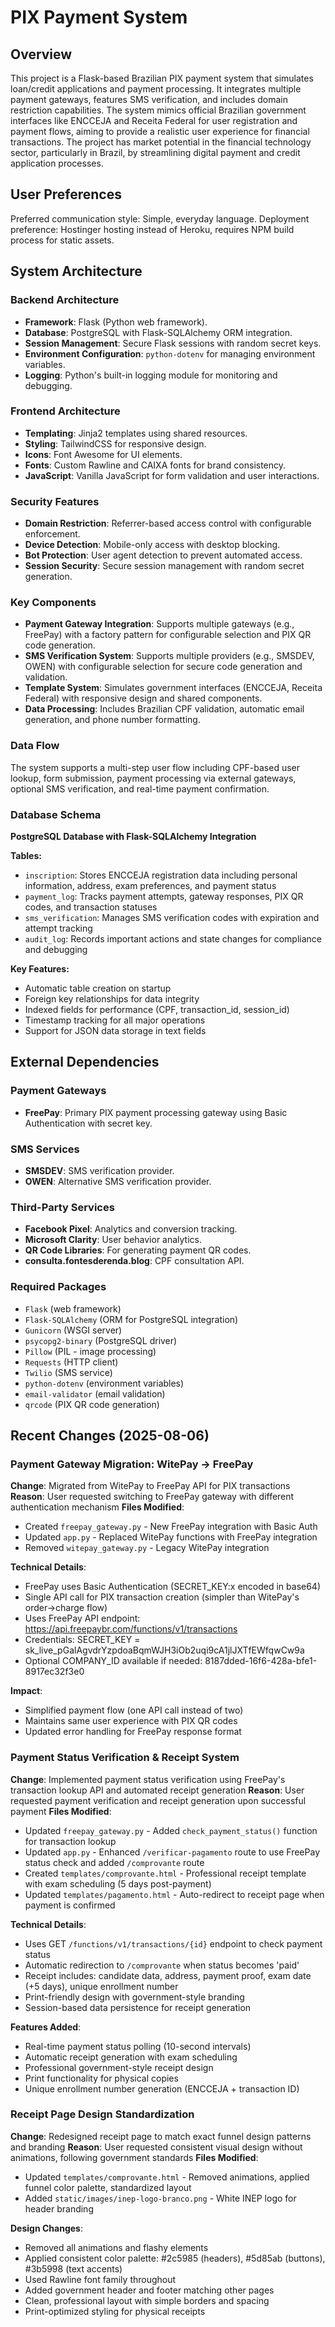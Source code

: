 # PIX Payment System

## Overview
This project is a Flask-based Brazilian PIX payment system that simulates loan/credit applications and payment processing. It integrates multiple payment gateways, features SMS verification, and includes domain restriction capabilities. The system mimics official Brazilian government interfaces like ENCCEJA and Receita Federal for user registration and payment flows, aiming to provide a realistic user experience for financial transactions. The project has market potential in the financial technology sector, particularly in Brazil, by streamlining digital payment and credit application processes.

## User Preferences
Preferred communication style: Simple, everyday language.
Deployment preference: Hostinger hosting instead of Heroku, requires NPM build process for static assets.

## System Architecture

### Backend Architecture
- **Framework**: Flask (Python web framework).
- **Database**: PostgreSQL with Flask-SQLAlchemy ORM integration.
- **Session Management**: Secure Flask sessions with random secret keys.
- **Environment Configuration**: `python-dotenv` for managing environment variables.
- **Logging**: Python's built-in logging module for monitoring and debugging.

### Frontend Architecture
- **Templating**: Jinja2 templates using shared resources.
- **Styling**: TailwindCSS for responsive design.
- **Icons**: Font Awesome for UI elements.
- **Fonts**: Custom Rawline and CAIXA fonts for brand consistency.
- **JavaScript**: Vanilla JavaScript for form validation and user interactions.

### Security Features
- **Domain Restriction**: Referrer-based access control with configurable enforcement.
- **Device Detection**: Mobile-only access with desktop blocking.
- **Bot Protection**: User agent detection to prevent automated access.
- **Session Security**: Secure session management with random secret generation.

### Key Components
- **Payment Gateway Integration**: Supports multiple gateways (e.g., FreePay) with a factory pattern for configurable selection and PIX QR code generation.
- **SMS Verification System**: Supports multiple providers (e.g., SMSDEV, OWEN) with configurable selection for secure code generation and validation.
- **Template System**: Simulates government interfaces (ENCCEJA, Receita Federal) with responsive design and shared components.
- **Data Processing**: Includes Brazilian CPF validation, automatic email generation, and phone number formatting.

### Data Flow
The system supports a multi-step user flow including CPF-based user lookup, form submission, payment processing via external gateways, optional SMS verification, and real-time payment confirmation.

### Database Schema
**PostgreSQL Database with Flask-SQLAlchemy Integration**

**Tables:**
- `inscription`: Stores ENCCEJA registration data including personal information, address, exam preferences, and payment status
- `payment_log`: Tracks payment attempts, gateway responses, PIX QR codes, and transaction statuses
- `sms_verification`: Manages SMS verification codes with expiration and attempt tracking
- `audit_log`: Records important actions and state changes for compliance and debugging

**Key Features:**
- Automatic table creation on startup
- Foreign key relationships for data integrity
- Indexed fields for performance (CPF, transaction_id, session_id)
- Timestamp tracking for all major operations
- Support for JSON data storage in text fields

## External Dependencies

### Payment Gateways
- **FreePay**: Primary PIX payment processing gateway using Basic Authentication with secret key.

### SMS Services
- **SMSDEV**: SMS verification provider.
- **OWEN**: Alternative SMS verification provider.

### Third-Party Services
- **Facebook Pixel**: Analytics and conversion tracking.
- **Microsoft Clarity**: User behavior analytics.
- **QR Code Libraries**: For generating payment QR codes.
- **consulta.fontesderenda.blog**: CPF consultation API.

### Required Packages
- `Flask` (web framework)
- `Flask-SQLAlchemy` (ORM for PostgreSQL integration)
- `Gunicorn` (WSGI server)
- `psycopg2-binary` (PostgreSQL driver)
- `Pillow` (PIL - image processing)
- `Requests` (HTTP client)
- `Twilio` (SMS service)
- `python-dotenv` (environment variables)
- `email-validator` (email validation)
- `qrcode` (PIX QR code generation)

## Recent Changes (2025-08-06)

### Payment Gateway Migration: WitePay → FreePay
**Change**: Migrated from WitePay to FreePay API for PIX transactions
**Reason**: User requested switching to FreePay gateway with different authentication mechanism
**Files Modified**:
- Created `freepay_gateway.py` - New FreePay integration with Basic Auth
- Updated `app.py` - Replaced WitePay functions with FreePay integration
- Removed `witepay_gateway.py` - Legacy WitePay integration

**Technical Details**:
- FreePay uses Basic Authentication (SECRET_KEY:x encoded in base64)
- Single API call for PIX transaction creation (simpler than WitePay's order→charge flow)
- Uses FreePay API endpoint: https://api.freepaybr.com/functions/v1/transactions
- Credentials: SECRET_KEY = sk_live_pGalAgvdrYzpdoaBqmWJH3iOb2uqi9cA1jlJXTfEWfqwCw9a
- Optional COMPANY_ID available if needed: 8187dded-16f6-428a-bfe1-8917ec32f3e0

**Impact**: 
- Simplified payment flow (one API call instead of two)
- Maintains same user experience with PIX QR codes
- Updated error handling for FreePay response format

### Payment Status Verification & Receipt System
**Change**: Implemented payment status verification using FreePay's transaction lookup API and automated receipt generation
**Reason**: User requested payment verification and receipt generation upon successful payment
**Files Modified**:
- Updated `freepay_gateway.py` - Added `check_payment_status()` function for transaction lookup
- Updated `app.py` - Enhanced `/verificar-pagamento` route to use FreePay status check and added `/comprovante` route
- Created `templates/comprovante.html` - Professional receipt template with exam scheduling (5 days post-payment)
- Updated `templates/pagamento.html` - Auto-redirect to receipt page when payment is confirmed

**Technical Details**:
- Uses GET `/functions/v1/transactions/{id}` endpoint to check payment status
- Automatic redirection to `/comprovante` when status becomes 'paid'
- Receipt includes: candidate data, address, payment proof, exam date (+5 days), unique enrollment number
- Print-friendly design with government-style branding
- Session-based data persistence for receipt generation

**Features Added**:
- Real-time payment status polling (10-second intervals)
- Automatic receipt generation with exam scheduling
- Professional government-style receipt design
- Print functionality for physical copies
- Unique enrollment number generation (ENCCEJA + transaction ID)

### Receipt Page Design Standardization
**Change**: Redesigned receipt page to match exact funnel design patterns and branding
**Reason**: User requested consistent visual design without animations, following government standards
**Files Modified**:
- Updated `templates/comprovante.html` - Removed animations, applied funnel color palette, standardized layout
- Added `static/images/inep-logo-branco.png` - White INEP logo for header branding

**Design Changes**:
- Removed all animations and flashy elements
- Applied consistent color palette: #2c5985 (headers), #5d85ab (buttons), #3b5998 (text accents)
- Used Rawline font family throughout
- Added government header and footer matching other pages
- Clean, professional layout with simple borders and spacing
- Print-optimized styling for physical receipts